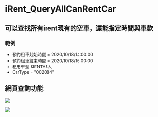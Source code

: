# iRent_QueryAllCanRentCar
## 可以查找所有irent現有的空車，還能指定時間與車款
###  範例
* 預約租車起始時間 =  2020/10/18/14:00:00
* 預約租車結束時間 = 2020/10/18/16:00:00
* 租用車型 SIENTA5人
* CarType = "002084"
## 網頁查詢功能
![](https://i.imgur.com/tgKyWml.png)


![](https://i.imgur.com/otDiNx3.jpg)

